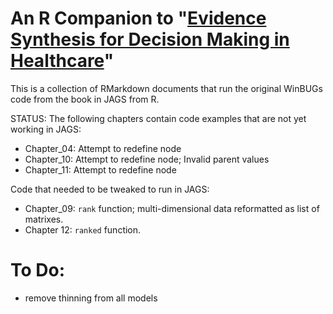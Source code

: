 # An R Companion to "[Evidence Synthesis for Decision Making in Healthcare](https://onlinelibrary.wiley.com/doi/book/10.1002/9781119942986)"

This is a collection of RMarkdown documents that run the original WinBUGs code from the book in JAGS from R.

STATUS: The following chapters contain code examples that are not yet working in JAGS:

* Chapter_04: Attempt to redefine node
* Chapter_10: Attempt to redefine node; Invalid parent values
* Chapter_11: Attempt to redefine node


Code that needed to be tweaked to run in JAGS:

* Chapter_09: `rank` function; multi-dimensional data reformatted as list of matrixes.
* Chapter 12: `ranked` function.


# To Do:
* remove thinning from all models
